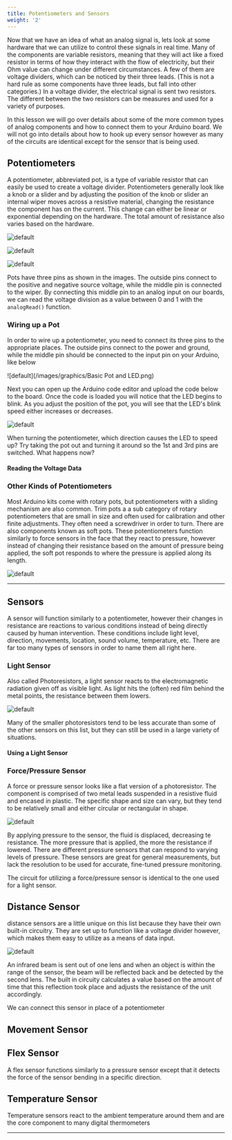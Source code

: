 ```yaml
---
title: Potentiometers and Sensors
weight: '2'
---
```


Now that we have an idea of what an analog signal is, lets look at some hardware that we can utilize to control these signals in real time. Many of the components are variable resistors, meaning that they will act like a fixed resistor in terms of how they interact with the flow of electricity, but their Ohm value can change under different circumstances. A few of them are voltage dividers, which can be noticed by their three leads. (This is not a hard rule as some components have three leads, but fall into other categories.) In a voltage divider, the electrical signal is sent two resistors. The different between the two resistors can be measures and used for a variety of purposes.

In this lesson we will go over details about some of the more common types of analog components and how to connect them to your Arduino board. We will not go into details about how to hook up every sensor however as many of the circuits are identical except for the sensor that is being used.

## Potentiometers

A potentiometer, abbreviated pot, is a type of variable resistor that can easily be used to create a voltage divider. Potentiometers generally look like a knob or a slider and by adjusting the position of the knob or slider an internal wiper moves across a resistive material, changing the resistance the component has on the current. This change can either be linear or exponential depending on the hardware. The total amount of resistance also varies based on the hardware.

![default](/images/graphics/pot1.jpg)

![default](/images/graphics/pot2.jpg)

![default](/images/graphics/slidepot.jpg)

Pots have three pins as shown in the images. The outside pins connect to the positive and negative source voltage, while the middle pin is connected to the wiper. By connecting this middle pin to an analog input on our boards, we can read the voltage division as a value between 0 and 1 with the `analogRead()` function.

### Wiring up a Pot

In order to wire up a potentiometer, you need to connect its three pins to the appropriate places. The outside pins connect to the power and ground, while the middle pin should be connected to the input pin on your Arduino, like below

![default](/images/graphics/Basic Pot and LED.png)

Next you can open up the Arduino code editor and upload the code below to the board. Once the code is loaded you will notice that the LED begins to blink. As you adjust the position of the pot, you will see that the LED's blink speed either increases or decreases.

![default](/images/graphics/potwledcode.png)

When turning the potentiometer, which direction causes the LED to speed up? Try taking the pot out and turning it around so the 1st and 3rd pins are switched. What happens now?


#### Reading the Voltage Data

### Other Kinds of Potentiometers

Most Arduino kits come with rotary pots, but potentiometers with a sliding mechanism are also common. Trim pots a a sub category of rotary potentiometers that are small in size and often used for calibration and other finite adjustments. They often need a screwdriver in order to turn. There are also components known as soft pots. These potentiometers function similarly to force sensors in the face that they react to pressure, however instead of changing their resistance based on the amount of pressure being applied, the soft pot responds to where the pressure is applied along its length. 

![default](/images/graphics/softpot.jpg)

---

## Sensors

A sensor will function similarly to a potentiometer, however their changes in resistance are reactions to various conditions instead of being directly caused by human intervention. These conditions include light level, direction, movements, location, sound volume, temperature, etc. There are far too many types of sensors in order to name them all right here.

### Light Sensor

Also called Photoresistors, a light sensor reacts to the electromagnetic radiation given off as visible light. As light hits the (often) red film behind the metal points, the resistance between them lowers.

![default](/images/graphics/lightsensor3.jpg)

Many of the smaller photoresistors tend to be less accurate than some of the other sensors on this list, but they can still be used in a large variety of situations.

#### Using a Light Sensor

### Force/Pressure Sensor

A force or pressure sensor looks like a flat version of a photoresistor. The component is comprised of two metal leads suspended in a resistive fluid and encased in plastic. The specific shape and size can vary, but they tend to be relatively small and either circular or rectangular in shape.

![default](/images/graphics/fps.jpg)

By applying pressure to the sensor, the fluid is displaced, decreasing te resistance. The more pressure that is applied, the more the resistance if lowered. There are different pressure sensors that can respond to varying levels of pressure. These sensors are great for general measurements, but lack the resolution to be used for accurate, fine-tuned pressure monitoring.

The circuit for utilizing a force/pressure sensor is identical to the one used for a light sensor.

## Distance Sensor

distance sensors are a little unique on this list because they have their own built-in circuitry. They are set up to function like a voltage divider however, which makes them easy to utilize as a means of data input.

![default](/images/graphics/motionsensor.jpg)

An infrared beam is sent out of one lens and when an object is within the range of the sensor, the beam will be reflected back and be detected by the second lens. The built in circuity calculates a value based on the amount of time that this reflection took place and adjusts the resistance of the unit accordingly. 

We can connect this sensor in place of a potentiometer

## Movement Sensor

## Flex Sensor

A flex sensor functions similarly to a pressure sensor except that it detects the force of the sensor bending in a specific direction.

## Temperature Sensor

Temperature sensors react to the ambient temperature around them and are the core component to many digital thermometers


---
